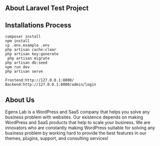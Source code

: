 ## About Laravel Test Project
## Installations Process
    composer install
    npm install
    cp .env.example .env
    php artisan cache:clear
    php artisan key:generate
     php artisan migrate
    php artisan db:seed
    npm run dev
    php artisan serve
    
    Frontend:http://127.0.0.1:8000/
    Backend:http://127.0.0.1:8000/admin/login


## About Us
Egens Lab is a WordPress and SaaS company that helps you solve any business problem with websites. Our existence depends on making WordPress and SaaS products that help to scale your business. We are innovators who are constantly making WordPress suitable for solving any business problem by working hard to provide the best features in our themes, plugins, support, and consulting services!
